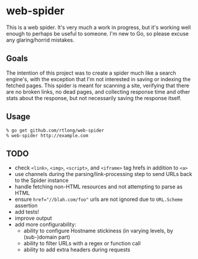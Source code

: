 # web-spider

This is a web spider. It's very much a work in progress, but it's working well
enough to perhaps be useful to someone. I'm new to Go, so please excuse any
glaring/horrid mistakes.

## Goals

The intention of this project was to create a spider much like a search
engine's, with the exception that I'm not interested in saving or indexing the
fetched pages. This spider is meant for scanning a site, verifying that there
are no broken links, no dead pages, and collecting response time and other
stats about the response, but not necessarily saving the response itself.

## Usage

```shell
% go get github.com/rtlong/web-spider
% web-spider http://example.com
```

## TODO

- check `<link>`, `<img>`, `<script>`, and `<iframe>` tag hrefs in addition to `<a>`
- use channels during the parsing/link-processing step to send URLs back to the Spider instance
- handle fetching non-HTML resources and not attempting to parse as HTML
- ensure `href="//blah.com/foo"` urls are not ignored due to `URL.Scheme` assertion
- add tests!
- improve output
- add more configurability:
    - ability to configure Hostname stickiness (in varying levels, by (sub-)domain part)
    - ability to filter URLs with a regex or function call
    - ability to add extra headers during requests
